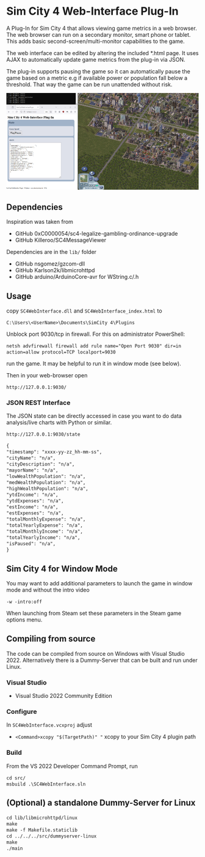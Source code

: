 # Sim City 4 Web-Interface Plug-In

A Plug-In for Sim City 4 that allows viewing game metrics in a web browser. The web browser can run on a secondary monitor, smart phone or tablet. This adds basic second-screen/multi-monitor capabilities to the game.

The web interface can be edited by altering the included *.html page. It uses AJAX to automatically update game metrics from the plug-in via JSON.

The plug-in supports pausing the game so it can automatically pause the game based on a metric e.g if available power or population fall below a threshold. That way the game can be run unattended without risk.

![SimCity 4 Web-Interface Plug-In](scrn/2024-05-25-SimCity4WebInterfacePlugIn.png)

## Dependencies

Inspiration was taken from

* GitHub 0xC0000054/sc4-legalize-gambling-ordinance-upgrade
* GitHub Killeroo/SC4MessageViewer

Dependencies are in the ```lib/``` folder

* GitHub nsgomez/gzcom-dll 
* GitHub Karlson2k/libmicrohttpd
* GitHub arduino/ArduinoCore-avr for WString.c/.h

## Usage

copy ```SC4WebInterface.dll``` and ```SC4WebInterface_index.html``` to

```
C:\Users\<UserName>\Documents\SimCity 4\Plugins
```

Unblock port 9030/tcp in firewall. For this on administrator PowerShell:

``` 
netsh advfirewall firewall add rule name="Open Port 9030" dir=in action=allow protocol=TCP localport=9030
```

run the game. It may be helpful to run it in window mode (see below).

Then in your web-browser open

```
http://127.0.0.1:9030/
```

### JSON REST Interface

The JSON state can be directly accessed in case you want to do data analysis/live charts with Python or similar.

```
http://127.0.0.1:9030/state
```

```
{
"timestamp": "xxxx-yy-zz_hh-mm-ss",
"cityName": "n/a",
"cityDescription": "n/a",
"mayorName": "n/a",
"lowWealthPopulation": "n/a",
"medWealthPopulation": "n/a",
"highWealthPopulation": "n/a",
"ytdIncome": "n/a",
"ytdExpenses": "n/a",
"estIncome": "n/a",
"estExpenses": "n/a",
"totalMonthlyExpense": "n/a",
"totalYearlyExpense": "n/a",
"totalMonthlyIncome": "n/a",
"totalYearlyIncome": "n/a",
"isPaused": "n/a",
}
```

## Sim City 4 for Window Mode

You may want to add additional parameters to launch the game in window mode and without the intro video

```
-w -intro:off
```

When launching from Steam set these parameters in the Steam game options menu.

## Compiling from source

The code can be compiled from source on Windows with Visual Studio 2022.
Alternatively there is a Dummy-Server that can be built and run under Linux.

### Visual Studio

* Visual Studio 2022 Community Edition

### Configure

In ```SC4WebInterface.vcxproj``` adjust

* ```<Command>xcopy "$(TargetPath)" "``` xcopy to your Sim City 4 plugin path

### Build

From the VS 2022 Developer Command Prompt, run

```
cd src/
msbuild .\SC4WebInterface.sln
```

## (Optional) a standalone Dummy-Server for Linux

```
cd lib/libmicrohttpd/linux
make
make -f Makefile.staticlib
cd ../../../src/dummyserver-linux
make
./main
```

